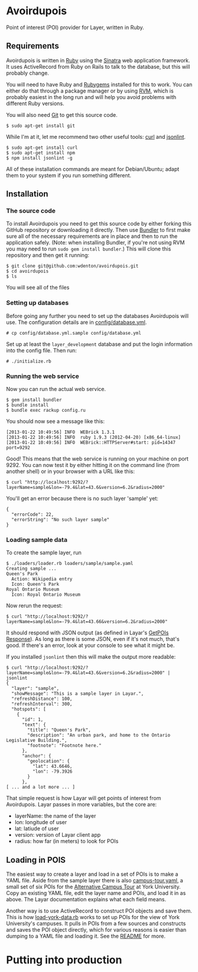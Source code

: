 Avoirdupois
===========

Point of interest (POI) provider for Layer, written in Ruby.

## Requirements

Avoirdupois is written in [Ruby](http://www.ruby-lang.org/en/) using the [Sinatra](http://www.sinatrarb.com/) web application framework.  It uses ActiveRecord from Ruby on Rails to talk to the database, but this will probably change.

You will need to have Ruby and [Rubygems](http://rubygems.org/) installed for this to work.  You can either do that through a package manager or by using [RVM](https://rvm.io/), which is probably easiest in the long run and will help you avoid problems with different Ruby versions.

You will also need [Git](http://git-scm.com/) to get this source code.

    $ sudo apt-get install git

While I'm at it, let me recommend two other useful tools: [curl](http://curl.haxx.se/) and [jsonlint](https://github.com/zaach/jsonlint).

    $ sudo apt-get install curl
    $ sudo apt-get install npm
	$ npm install jsonlint -g

All of these installation commands are meant for Debian/Ubuntu; adapt them to your system if you run something different.

## Installation

### The source code

To install Avoirdupois you need to get this source code by either forking this GitHub repository or downloading it directly.  Then use [Bundler](http://gembundler.com/) to first make sure all of the necessary requirements are in place and then to run the application safely.  (Note: when installing Bundler, if you're not using RVM you may need to run `sudo gem install bundler`.)  This will clone this repository and then get it running:

    $ git clone git@github.com:wdenton/avoirdupois.git
    $ cd avoirdupois
    $ ls

You will see all of the files

### Setting up databases

Before going any further you need to set up the databases Avoirdupois will use.  The configuration details are in [config/database.yml](config/database.yml).

	# cp config/database.yml.sample config/database.yml

Set up at least the `layer_development` database and put the login information into the config file.  Then run:

    # ./initialize.rb

### Running the web service

Now you can run the actual web service.

    $ gem install bundler
    $ bundle install
    $ bundle exec rackup config.ru

You should now see a message like this:

    [2013-01-22 10:49:56] INFO  WEBrick 1.3.1
    [2013-01-22 10:49:56] INFO  ruby 1.9.3 (2012-04-20) [x86_64-linux]
    [2013-01-22 10:49:56] INFO  WEBrick::HTTPServer#start: pid=14347 port=9292

Good! This means that the web service is running on your machine on port 9292.  You can now test it by either hitting it on the command line (from another shell) or in your browser with a URL like this:

    $ curl "http://localhost:9292/?layerName=sample&lon=-79.4&lat=43.6&version=6.2&radius=2000"

You'll get an error because there is no such layer 'sample' yet:

    {
      "errorCode": 22,
      "errorString": "No such layer sample"
    }

### Loading sample data

To create the sample layer, run

	$ ./loaders/loader.rb loaders/sample/sample.yaml
    Creating sample ...
    Queen's Park
      Action: Wikipedia entry
      Icon: Queen's Park
    Royal Ontario Museum
      Icon: Royal Ontario Museum

Now rerun the request:

    $ curl "http://localhost:9292/?layerName=sample&lon=-79.4&lat=43.66&version=6.2&radius=2000"

It should respond with JSON output (as defined in Layar's [GetPOIs Response](https://www.layar.com/documentation/browser/api/getpois-response/)). As long as there is some JSON, even if it's not much, that's good.  If there's an error, look at your console to see what it might be.

If you installed `jsonlint` then this will make the output more readable:

    $ curl "http://localhost:9292/?layerName=sample&lon=-79.4&lat=43.6&version=6.2&radius=2000" | jsonlint
    {
      "layer": "sample",
      "showMessage": "This is a sample layer in Layar.",
      "refreshDistance": 100,
      "refreshInterval": 300,
      "hotspots": [
        {
          "id": 1,
          "text": {
            "title": "Queen's Park",
            "description": "An urban park, and home to the Ontario Legislative Building.",
            "footnote": "Footnote here."
          },
          "anchor": {
            "geolocation": {
              "lat": 43.6646,
              "lon": -79.3926
            }
          },
    [ ... and a lot more ... ]

That simple request is how Layar will get points of interest from Avoirdupois. Layar passes in more variables, but the core are:

* layerName: the name of the layer
* lon: longitude of user
* lat: latiude of user
* version: version of Layar client app
* radius: how far (in meters) to look for POIs

## Loading in POIS

The easiest way to create a layer and load in a set of POIs is to make a YAML file.  Aside from the sample layer there is also [campus-tour.yaml](loaders/campus-tour/campus-tour.yaml), a small set of six POIs for the [Alternative Campus Tour](http://alternativecampustour.info.yorku.ca/) at York University.  Copy an existing YAML file, edit the layer name and POIs, and load it in as above.  The Layar documentation explains what each field means.

Another way is to use ActiveRecord to construct POI objects and save them. This is how [load-york-data.rb](loaders/york/load-york-data.rb) works to set up POIs for the view of York University's campuses.  It pulls in POIs from a few sources and constructs and saves the POI object directly, which for various reasons is easier than dumping to a YAML file and loading it. See the [README](loaders/york/load-york-data/README.md) for more.

# Putting into production


